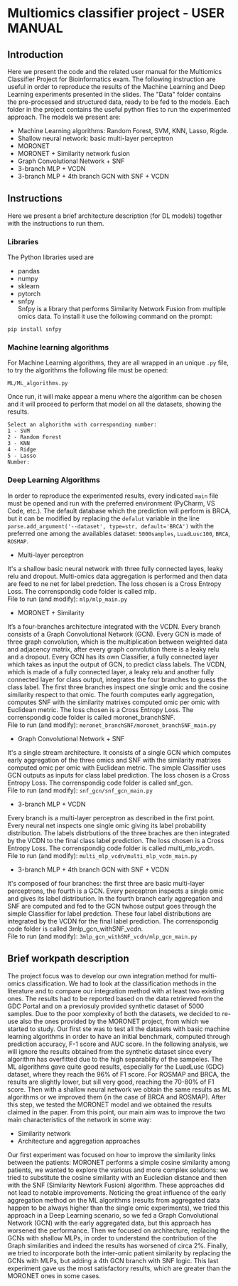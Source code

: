# Multiomics classifier project - USER MANUAL
## Introduction
Here we present the code and the related user manual for the Multiomics Classifier Project for Bioinformatics exam. The following instruction are useful in order to reproduce the results of the Machine Learning and Deep Learning experiments presented in the slides. The "Data" folder contains the pre-processed and structured data, ready to be fed to the models. Each folder in the project contains the useful python files to run the experimented approach. The models we present are:
* Machine Learning algorithms: Random Forest, SVM, KNN, Lasso, Rigde.
* Shallow neural network: basic multi-layer perceptron
* MORONET
* MORONET + Similarity network fusion
* Graph Convolutional Network + SNF
* 3-branch MLP + VCDN
* 3-branch MLP + 4th branch GCN with SNF + VCDN

## Instructions
Here we present a brief architecture description (for DL models) together with the instructions to run them.
### Libraries
The Python libraries used are 
* pandas
* numpy
* sklearn
* pytorch
* snfpy  
Snfpy is a library that performs Similarity Network Fusion from multiple omics data. To install it use the following command on the prompt:
```
pip install snfpy
```


### Machine learning algorithms
For Machine Learning algorithms, they are all wrapped in an unique `.py` file, to try the algorithms the following file must be opened:
```
ML/ML_algorithms.py
```
Once run, it will make appear a menu where the algorithm can be chosen and it will proceed to perform that model on all the datasets, showing the results. 
```
Select an alghorithm with corresponding number:  
1 - SVM  
2 - Random Forest  
3 - KNN  
4 - Ridge  
5 - Lasso  
Number: 
```


### Deep Learning Algorithms
In order to reproduce the experimented results, every indicated `main` file must be opened and run with the preferred environment (PyCharm, VS Code, etc.). The default database which the prediction will perform is BRCA, but it can be modified by replacing the `defalut` variable in the line ```parse.add_argument('--dataset', type=str, default='BRCA')``` with the preferred one among the availables dataset: `5000samples`, `LuadLusc100`, `BRCA`, `ROSMAP`.

* Multi-layer perceptron

It's a shallow basic neural network with three fully connected layes, leaky relu and dropout. Multi-omics data aggregation is performed and then data are feed to ne net for label predction. The loss chosen is a Cross Entropy Loss.
The correnspondig code folder is called mlp.  
File to run (and modify): `mlp/mlp_main.py`


* MORONET + Similarity 

It’s a four-branches architecture integrated with the VCDN. Every branch consists of a Graph Convolutional Network (GCN). Every GCN is made of three graph   convolution, which is the multiplication between weighted data and adjacency matrix, after every graph convolution there is a leaky relu and a dropout. Every GCN has its own Classifier, a fully connected layer which takes as input the output of GCN, to predict class labels. The VCDN, which is made of a fully connected layer, a leaky relu and another fully connected layer for class output, integrates the four branches to guess the class label. The first three branches inspect one single omic and the  cosine similarity respect to that omic. The fourth computes early aggregation, computes SNF with the similarity matrixes computed omic per omic with Euclidean metric. The loss chosen is a Cross Entropy Loss.
The correnspondig code folder is called moronet_branchSNF.  
File to run (and modify): `moronet_branchSNF/moronet_branchSNF_main.py`


* Graph Convolutional Network + SNF

It's a single stream architecture. It consists of a single GCN which computes early aggregation of the three omics and SNF with the similarity matrixes computed omic per omic with Euclidean metric. The simple Classifier uses GCN outputs as inputs for class label prediction. The loss chosen is a Cross Entropy Loss. 
The correnspondig code folder is called snf_gcn.  
File to run (and modify): `snf_gcn/snf_gcn_main.py`

* 3-branch MLP + VCDN

Every branch is a multi-layer perceptron as described in the first point. Every neural net inspects one single omic giving its label probability distribution. The labels distrbutions of the three braches are then integrated by the VCDN to the final class label prediction. The loss chosen is a Cross Entropy Loss. The correnspondig code folder is called multi_mlp_vcdn.  
File to run (and modify): `multi_mlp_vcdn/multi_mlp_vcdn_main.py`

* 3-branch MLP + 4th branch GCN with SNF + VCDN

It's composed of four branches: the first three are basic multi-layer perceptrons, the fourth is a GCN. Every perceptron inspects a single omic and gives its label distribution. In the fourth branch early aggregation and SNF are computed and fed to the GCN twhose output goes through the simple Classifier for label predction. These four label distributions are integrated by the VCDN for the final label prediction. The correnspondig code folder is called 3mlp_gcn_withSNF_vcdn.  
File to run (and modify): `3mlp_gcn_withSNF_vcdn/mlp_gcn_main.py`  

## Brief workpath description

The project focus was to develop our own integration method for multi-omics classification. We had to look at the classification methods in the literature and to compare our integration method with at least two existing ones. The results had to be reported based on the data retrieved from the GDC Portal and on a previosuly provided synthetic dataset of 5000 samples. Due to the poor xomplexity of both the datasets, we decided to re-use also the ones provided by the MORONET project, from which we started to study.  Our first ste was to test all the datasets with basic machine learning algorithms in order to have an initial benchmark, computed through prediction accuracy, F-1 score and AUC score. In the following analysis, we will ignore the results obtained from the synthetic dataset since every algorithm has overfitted due to the high separability of the sampeles.  The ML algorithms gave quite good results, especially for the LuadLusc (GDC) dataset, where they reach the 96% of F1 score. For ROSMAP and BRCA, the results are slightly lower, but sill very good, reaching the 70-80% of F1 score. Then with a shallow neural network we obtain the same results as ML algorithms or we improved them (in the case of BRCA and ROSMAP). After this step, we tested the MORONET model and we obtained the results claimed in the paper. From this point, our main aim was to improve the two main characteristics of the network in some way:
* Similarity network
* Architecture and aggregation approaches  
  
Our first experiment was focused on how to improve the similarity links between the patients: MORONET performs a simple cosine similarity among patients, we wanted to explore the various and more complex solutions: we tried to substitute the cosine similarity with an Eucledian distance and then with the SNF (Similarity Newtork Fusion) algorithm. These approaches did not lead to notable improvements.  Noticing the great influence of the early aggregation method on the ML algorithms (results from aggregated data happen to be always higher than the single omic experiments), we tried this approach in a Deep Learning scenario, so we fed a Graph Convolutional Network (GCN) with the early aggregated data, but this approach has worsened the performance. Then we focused on architecture, replacing the GCNs with shallow MLPs, in order to understand the contribution of the Graph similarities and indeed the results has worsened of circa 2%. Finally, we tried to incorporate both the inter-omic patient similarity by replacing the GCNs with MLPs, but adding a 4th GCN branch with SNF logic. This last experiment gave us the most satisfactory results, which are greater than the MORONET ones in some cases.
